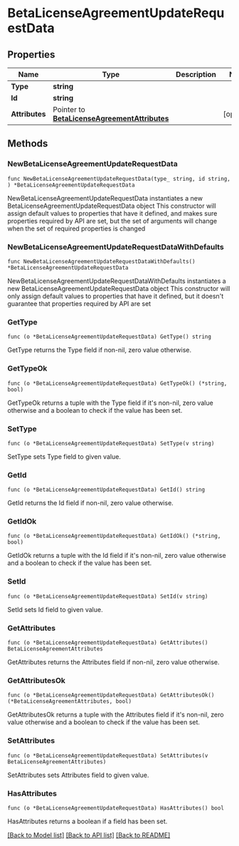 # BetaLicenseAgreementUpdateRequestData

## Properties

Name | Type | Description | Notes
------------ | ------------- | ------------- | -------------
**Type** | **string** |  | 
**Id** | **string** |  | 
**Attributes** | Pointer to [**BetaLicenseAgreementAttributes**](BetaLicenseAgreementAttributes.md) |  | [optional] 

## Methods

### NewBetaLicenseAgreementUpdateRequestData

`func NewBetaLicenseAgreementUpdateRequestData(type_ string, id string, ) *BetaLicenseAgreementUpdateRequestData`

NewBetaLicenseAgreementUpdateRequestData instantiates a new BetaLicenseAgreementUpdateRequestData object
This constructor will assign default values to properties that have it defined,
and makes sure properties required by API are set, but the set of arguments
will change when the set of required properties is changed

### NewBetaLicenseAgreementUpdateRequestDataWithDefaults

`func NewBetaLicenseAgreementUpdateRequestDataWithDefaults() *BetaLicenseAgreementUpdateRequestData`

NewBetaLicenseAgreementUpdateRequestDataWithDefaults instantiates a new BetaLicenseAgreementUpdateRequestData object
This constructor will only assign default values to properties that have it defined,
but it doesn't guarantee that properties required by API are set

### GetType

`func (o *BetaLicenseAgreementUpdateRequestData) GetType() string`

GetType returns the Type field if non-nil, zero value otherwise.

### GetTypeOk

`func (o *BetaLicenseAgreementUpdateRequestData) GetTypeOk() (*string, bool)`

GetTypeOk returns a tuple with the Type field if it's non-nil, zero value otherwise
and a boolean to check if the value has been set.

### SetType

`func (o *BetaLicenseAgreementUpdateRequestData) SetType(v string)`

SetType sets Type field to given value.


### GetId

`func (o *BetaLicenseAgreementUpdateRequestData) GetId() string`

GetId returns the Id field if non-nil, zero value otherwise.

### GetIdOk

`func (o *BetaLicenseAgreementUpdateRequestData) GetIdOk() (*string, bool)`

GetIdOk returns a tuple with the Id field if it's non-nil, zero value otherwise
and a boolean to check if the value has been set.

### SetId

`func (o *BetaLicenseAgreementUpdateRequestData) SetId(v string)`

SetId sets Id field to given value.


### GetAttributes

`func (o *BetaLicenseAgreementUpdateRequestData) GetAttributes() BetaLicenseAgreementAttributes`

GetAttributes returns the Attributes field if non-nil, zero value otherwise.

### GetAttributesOk

`func (o *BetaLicenseAgreementUpdateRequestData) GetAttributesOk() (*BetaLicenseAgreementAttributes, bool)`

GetAttributesOk returns a tuple with the Attributes field if it's non-nil, zero value otherwise
and a boolean to check if the value has been set.

### SetAttributes

`func (o *BetaLicenseAgreementUpdateRequestData) SetAttributes(v BetaLicenseAgreementAttributes)`

SetAttributes sets Attributes field to given value.

### HasAttributes

`func (o *BetaLicenseAgreementUpdateRequestData) HasAttributes() bool`

HasAttributes returns a boolean if a field has been set.


[[Back to Model list]](../README.md#documentation-for-models) [[Back to API list]](../README.md#documentation-for-api-endpoints) [[Back to README]](../README.md)


